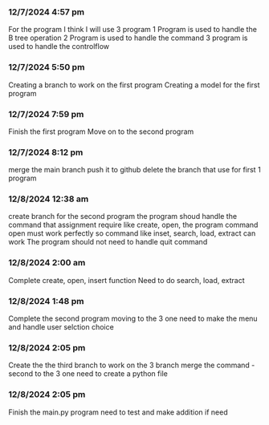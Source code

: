 ### 12/7/2024 4:57 pm
For the program I think I will use 3 program 
1 Program is used to handle the B tree operation 
2 Program is used to handle the command
3 program is used to handle the controlflow

### 12/7/2024 5:50 pm
Creating a branch to work on the first program
Creating a model for the first program

### 12/7/2024 7:59 pm
Finish the first program
Move on to the second program

### 12/7/2024 8:12 pm
merge the main branch
push it to github
delete the branch that use for first 1 program


### 12/8/2024 12:38 am
create branch for the second program
the program shoud handle the command that assignment require like create, open,
the program command open must work perfectly so command like inset, search, load, extract can work
The program should not need to handle quit command

### 12/8/2024 2:00 am
Complete create, open, insert function
Need to do search, load, extract

### 12/8/2024 1:48 pm
Complete the second program
moving to the 3 one
need to make the menu and handle user selction choice

### 12/8/2024 2:05 pm
Create the the third branch to work on the 3 branch
merge the command -second to the 3 one
need to create a python file

### 12/8/2024 2:05 pm
Finish the main.py program
need to test and make addition if need
